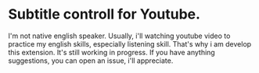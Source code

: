 # Subtitle controll for Youtube.
I'm not native english speaker. Usually, i'll watching youtube video to practice my english skills, especially listening skill. That's why i am develop this extension. It's still working in progress. If you have anything suggestions, you can open an issue, i'll appreciate.
